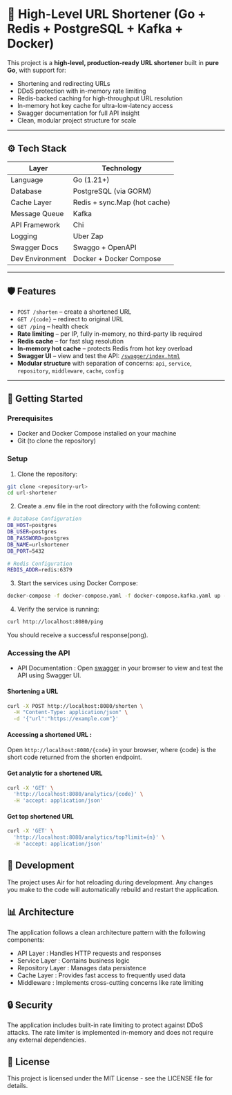 # 🧠 High-Level URL Shortener (Go + Redis + PostgreSQL + Kafka + Docker)

This project is a **high-level, production-ready URL shortener** built in **pure Go**, with support for:

- Shortening and redirecting URLs
- DDoS protection with in-memory rate limiting
- Redis-backed caching for high-throughput URL resolution
- In-memory hot key cache for ultra-low-latency access
- Swagger documentation for full API insight
- Clean, modular project structure for scale

---

## ⚙️ Tech Stack

| Layer           | Technology                   |
| --------------- | ---------------------------- |
| Language        | Go (1.21+)                   |
| Database        | PostgreSQL (via GORM)        |
| Cache Layer     | Redis + sync.Map (hot cache) |
| Message Queue   | Kafka                        |
| API Framework   | Chi                          |
| Logging         | Uber Zap                     |
| Swagger Docs    | Swaggo + OpenAPI             |
| Dev Environment | Docker + Docker Compose      |

---

## 🛡️ Features

- `POST /shorten` – create a shortened URL
- `GET /{code}` – redirect to original URL
- `GET /ping` – health check
- **Rate limiting** – per IP, fully in-memory, no third-party lib required
- **Redis cache** – for fast slug resolution
- **In-memory hot cache** – protects Redis from hot key overload
- **Swagger UI** – view and test the API: [`/swagger/index.html`](http://localhost:8080/swagger/index.html)
- **Modular structure** with separation of concerns: `api`, `service`, `repository`, `middleware`, `cache`, `config`

---

## 🚀 Getting Started

### Prerequisites

- Docker and Docker Compose installed on your machine
- Git (to clone the repository)

### Setup

1. Clone the repository:

```bash
git clone <repository-url>
cd url-shortener
```

2. Create a .env file in the root directory with the following content:

```bash
# Database Configuration
DB_HOST=postgres
DB_USER=postgres
DB_PASSWORD=postgres
DB_NAME=urlshortener
DB_PORT=5432

# Redis Configuration
REDIS_ADDR=redis:6379
```

3. Start the services using Docker Compose:

```bash
docker-compose -f docker-compose.yaml -f docker-compose.kafka.yaml up -d
```

4. Verify the service is running:

```bash
curl http://localhost:8080/ping
```

You should receive a successful response(pong).

### Accessing the API

- API Documentation : Open [swagger](http://localhost:8080/swagger/index.html) in your browser to view and test the API using Swagger UI.

#### Shortening a URL

```bash
curl -X POST http://localhost:8080/shorten \
  -H "Content-Type: application/json" \
  -d '{"url":"https://example.com"}'
```

#### Accessing a shortened URL :

Open `http://localhost:8080/{code}` in your browser, where {code} is the short code returned from the shorten endpoint.

#### Get analytic for a shortened URL

```bash
curl -X 'GET' \
  'http://localhost:8080/analytics/{code}' \
  -H 'accept: application/json'
```

#### Get top shortened URL

```bash
curl -X 'GET' \
  'http://localhost:8080/analytics/top?limit={n}' \
  -H 'accept: application/json'
```

## 🧪 Development

The project uses Air for hot reloading during development. Any changes you make to the code will automatically rebuild and restart the application.

## 📊 Architecture

The application follows a clean architecture pattern with the following components:

- API Layer : Handles HTTP requests and responses
- Service Layer : Contains business logic
- Repository Layer : Manages data persistence
- Cache Layer : Provides fast access to frequently used data
- Middleware : Implements cross-cutting concerns like rate limiting

## 🔒 Security

The application includes built-in rate limiting to protect against DDoS attacks. The rate limiter is implemented in-memory and does not require any external dependencies.

## 📝 License

This project is licensed under the MIT License - see the LICENSE file for details.

